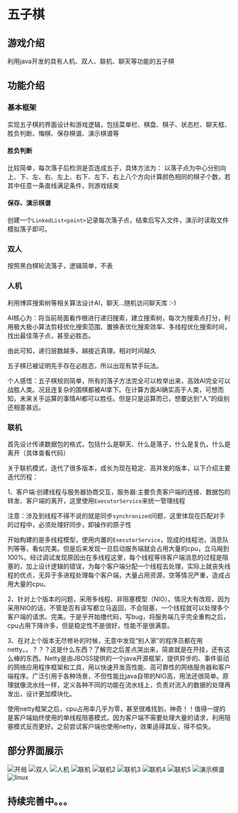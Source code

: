 # 五子棋

## 游戏介绍

​利用java开发的具有人机、双人、联机、聊天等功能的五子棋

## 功能介绍

### 基本框架

实现五子棋的界面设计和游戏逻辑，包括菜单栏、棋盘、棋子、状态栏、聊天框、胜负判断、悔棋、保存棋谱、演示棋谱等

#### 胜负判断

比较简单，每次落子后检测是否连成五子，具体方法为：
以落子点为中心分别向上、下、左、右、左上、右下、左下、右上八个方向计算颜色相同的棋子个数，若其中任意一条直线满足条件，则游戏结束

#### 保存、演示棋谱

创建一个```LinkedList<point>```记录每次落子点，结束后写入文件，演示时读取文件模拟落子即可。

### 双人

按照黑白棋轮流落子，逻辑简单，不表

### 人机

利用博弈搜索树等相关算法设计AI，聊天...随机访问聊天库 :-)

AI核心为：将当前局面看作根进行递归搜索，建立搜索树，每次为搜索点打分，利用极大极小算法剪枝优化搜索范围、置换表优化搜索效率、多线程优化搜索时间，找出最佳落子点，甚至必胜态。

由此可知，递归层数越多，越接近真理。相对时间越久

五子棋已被证明先手存在必胜态，所以出现有禁手玩法。

个人感悟：五子棋规则简单，所有的落子方法完全可以枚举出来，高效AI完全可以战胜人类。况且连复杂的围棋都被AI拿下。在计算方面AI确实高于人类，可想而知，未来关乎运算的事情AI都可以胜任。但是只是运算而已，想要达到“人”的级别还相差甚远。

### 联机

首先设计传递数据包的格式，包括什么是聊天、什么是落子，什么是复仇，什么是离开（具体查看代码）

关于联机模式，迭代了很多版本，成长为现在稳定、高并发的版本，以下介绍主要迭代历程：

1、客户端:创建线程与服务器协商交互，服务器:主要负责客户端的连接、数据包的转发、客户端的离开，这里使用```ExecutorService```来统一管理线程

注意：涉及到线程不得不说的就是同步```synchronized```问题，这里体现在匹配对手的过程中，必须处理好同步，即操作的原子性

开始构建的是多线程模型，使用内置的```ExecutorService```，现成的线程池，消息队列等等，看似完美。但是后来发现一旦启动服务端就会占用大量的cpu，立马飚到100%。经过调试发现原因出在多线程这里，每个线程等待客户端消息的过程是阻塞的，加上设计逻辑的错误，为每个客户端分配一个线程去处理，实际上就丧失线程的优点，无异于多进程处理每个客户端，大量占用资源，空等情况严重，造成占用大量的cpu。

2、针对上个版本的问题，采用多线程、非阻塞模型（NIO）。情况大有改观，因为采用NIO的话，不管是否有读写都立马返回，不会阻塞，一个线程就可以处理多个客户端的请求。完美。于是乎开始撸代码，写bug，将服务端几乎完全重构之后，cpu占用下降许多，但是稳定性不是很好，性能不是很满意。

3、在对上个版本无尽修补的时候，无意中发现“别人家”的程序员都在用netty。。？？？这是什么东西？了解完之后差点哭出来，简直就是在开挂，还有这么棒的东西。Netty是由JBOSS提供的一个java开源框架，提供异步的、事件驱动的网络应用程序框架和工具，用以快速开发高性能、高可靠性的网络服务器和客户端程序。广泛引用于各种场景，不但性能比java自带的NIO高，用法还很简单。原理就像流水线一样，定义各种不同的功能在流水线上，负责对流入的数据的处理再发出，设计更加模块化。

使用netty框架之后，cpu占用率几乎为零，甚至很难找到，神奇！！值得一提的是客户端始终使用的单线程阻塞模式，因为客户端不需要处理大量的请求，利用阻塞模式反而更好。之前尝试客户端也使用netty，效果适得其反，得不偿失。

## 部分界面展示

![开局](./1.PNG)
![双人](./2.PNG)
![人机](./3.PNG)
![联机](./4.PNG)
![联机2](./5.PNG)
![联机3](./6.PNG)
![联机4](./7.PNG)
![联机5](./8.PNG)
![演示棋谱](./9.PNG)
![linux](./10.png)


## 持续完善中。。。
